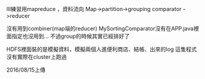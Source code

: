 III練習用mapreduce ，資料流向 Map->partition->grouping comparator ->reducer

沒有用到combiner(map端的reducer)
MySortingComparator沒有在APP.java裡面指定也沒用到... 不過group的時候其實已經排好了

HDFS裡面裝的是模擬資料，模擬兩個人進便利商店、結帳、出來的log
這隻程式沒有實際在cluster上跑過

2016/08/15上傳
